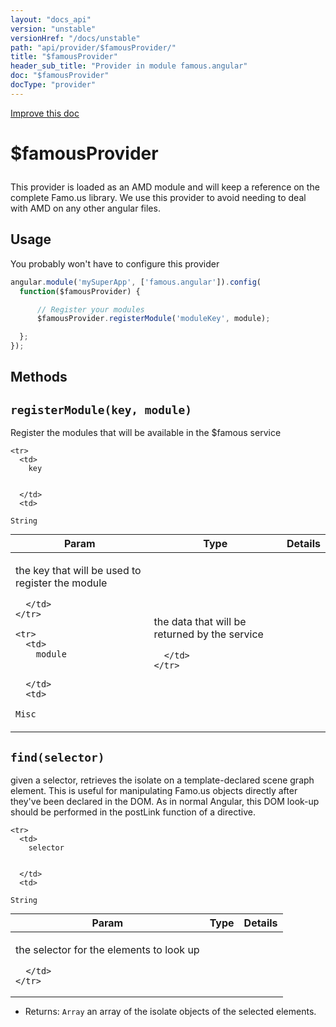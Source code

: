 ```yaml
---
layout: "docs_api"
version: "unstable"
versionHref: "/docs/unstable"
path: "api/provider/$famousProvider/"
title: "$famousProvider"
header_sub_title: "Provider in module famous.angular"
doc: "$famousProvider"
docType: "provider"
---
```


<div class="improve-docs">
  <a href='https://github.com/Famous/famous-angular/edit/master/src/scripts/services/famous.js#L52'>
    Improve this doc
  </a>
</div>




<h1 class="api-title">

  $famousProvider



</h1>





This provider is loaded as an AMD module and will keep a reference on the complete Famo.us library.
We use this provider to avoid needing to deal with AMD on any other angular files.









## Usage
You probably won't have to configure this provider

```js
angular.module('mySuperApp', ['famous.angular']).config(
  function($famousProvider) {

      // Register your modules
      $famousProvider.registerModule('moduleKey', module);

  };
});
```


  

  
## Methods

<div id="registerModule"></div>
<h2>
  <code>registerModule(key, module)</code>

</h2>

Register the modules that will be available in the $famous service



<table class="table" style="margin:0;">
  <thead>
    <tr>
      <th>Param</th>
      <th>Type</th>
      <th>Details</th>
    </tr>
  </thead>
  <tbody>
    
    <tr>
      <td>
        key
        
        
      </td>
      <td>
        
  <code>String</code>
      </td>
      <td>
        <p>the key that will be used to register the module</p>

        
      </td>
    </tr>
    
    <tr>
      <td>
        module
        
        
      </td>
      <td>
        
  <code>Misc</code>
      </td>
      <td>
        <p>the data that will be returned by the service</p>

        
      </td>
    </tr>
    
  </tbody>
</table>









<div id="find"></div>
<h2>
  <code>find(selector)</code>

</h2>

given a selector, retrieves
the isolate on a template-declared scene graph element.  This is useful
for manipulating Famo.us objects directly after they've been declared in the DOM.
As in normal Angular, this DOM look-up should be performed in the postLink function
of a directive.



<table class="table" style="margin:0;">
  <thead>
    <tr>
      <th>Param</th>
      <th>Type</th>
      <th>Details</th>
    </tr>
  </thead>
  <tbody>
    
    <tr>
      <td>
        selector
        
        
      </td>
      <td>
        
  <code>String</code>
      </td>
      <td>
        <p>the selector for the elements to look up</p>

        
      </td>
    </tr>
    
  </tbody>
</table>






* Returns: 
  <code>Array</code> an array of the isolate objects of the selected elements.



  
  






